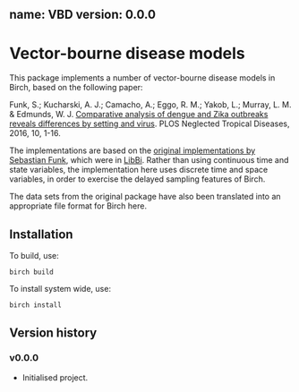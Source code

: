 name: VBD
version: 0.0.0
---

# Vector-bourne disease models

This package implements a number of vector-bourne disease models in Birch, based on the following paper:

Funk, S.; Kucharski, A. J.; Camacho, A.; Eggo, R. M.; Yakob, L.; Murray, L. M. & Edmunds, W. J. [Comparative analysis of dengue and Zika outbreaks reveals differences by setting and virus](http://dx.doi.org/10.1101/043265). PLOS Neglected Tropical Diseases, 2016, 10, 1-16.

The implementations are based on the [original implementations by Sebastian Funk](https://github.com/sbfnk/vbd), which were in [LibBi](http://www.libbi.org). Rather than using continuous time and state variables, the implementation here uses discrete time and space variables, in order to exercise the delayed sampling features of Birch.

The data sets from the original package have also been translated into an appropriate file format for Birch here.


## Installation

To build, use:

    birch build
    
To install system wide, use:

    birch install


## Version history

### v0.0.0

* Initialised project.

